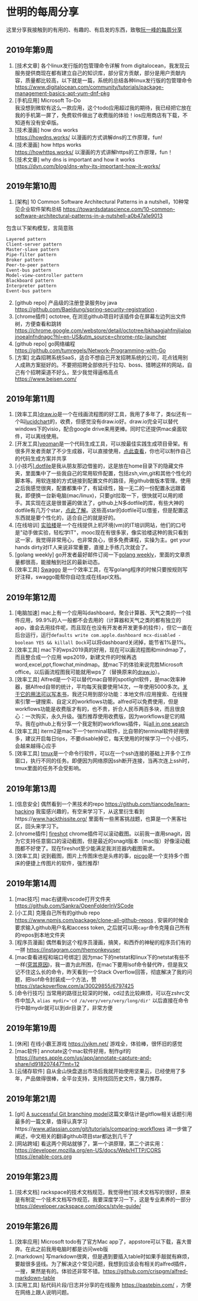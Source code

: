 # 世明的每周分享
这里分享我接触到的有用的、有趣的、有启发的东西，致敬[阮一峰的每周分享](http://www.ruanyifeng.com/blog/weekly/)
## 2019年第9周
1. [技术文章] 各个linux发行版的包管理命令详解 from digitalocean，我发现云服务提供商现在都有建立自己的知识库，部分官方贡献，部分是用户贡献内容，质量都比较高，以下就是一篇，系统的总结各种linux发行版的包管理命令  
https://www.digitalocean.com/community/tutorials/package-management-basics-apt-yum-dnf-pkg  
2. [手机应用] Microsoft To-Do  
我没想到微软有这么一款应用，这个todo应用超过我的期待，我已经把它放在我的手机第一屏了，免费软件做出了收费版的体验！ios应用商店有下载，不知道有没有安卓版。
3. [技术漫画] how dns works  
https://howdns.works/ 以漫画的方式讲解dns的工作原理，fun!  
4. [技术漫画] how https works  
https://howhttps.works/ 以漫画的方式讲解https的工作原理，fun！ 
5. [技术文章] why dns is important and how it works  
https://dyn.com/blog/dns-why-its-important-how-it-works/
## 2019年第10周
1. [架构] 10 Common Software Architectural Patterns in a nutshell，10种常见企业软件架构总结
https://towardsdatascience.com/10-common-software-architectural-patterns-in-a-nutshell-a0b47a1e9013

包含以下架构模型，言简意赅  
```
Layered pattern
Client-server pattern
Master-slave pattern
Pipe-filter pattern
Broker pattern
Peer-to-peer pattern
Event-bus pattern
Model-view-controller pattern
Blackboard pattern
Interpreter pattern
Event-bus pattern
```
2. [github repo] 产品级的注册登录服务by java  
https://github.com/Baeldung/spring-security-registration . 
3. [chrome插件] octotree, 在浏览github项目时该插件会在屏幕左边列出文件树，方便查看和跳转  
https://chrome.google.com/webstore/detail/octotree/bkhaagjahfmjljalopjnoealnfndnagc?hl=en-US&utm_source=chrome-ntp-launcher  
4. [github repo] go网络编程  
https://github.com/tumregels/Network-Programming-with-Go
5. [方案] 北森招聘系统SaaS，适合不想自己开发招聘系统的公司，花点钱用别人成熟方案挺好的。不要把招聘全部依托于拉勾、boss、猎聘这样的网站，自己有个招聘渠道不好么，至少我觉得逼格高点     
https://www.beisen.com/  
## 2019年第11周
1. [效率工具][draw.io](https://draw.io)是一个在线画流程图的好工具，我用了多年了，类似还有一个叫[lucidchart](https://www.lucidchart.com)的，收费，但感觉没有draw.io好。draw.io完全可以替代windows下的visio，配合google drive来用更棒。同时它还提供mac桌面软件，可以离线使用。  
2. [开发工具][yeoman](https://yeoman.io)是一个代码生成工具，可以按最佳实践生成项目骨架。有很多开发者贡献了不少生成器，可以直接使用，[点此查看](https://yeoman.io/generators/)，你也可以制作自己的代码生成方案并共享  
3. [小技巧][.dotfile](https://github.com/huahuayu/.dotfile)是我从朋友那边借鉴的，这是放在home目录下的隐藏文件夹，里面集中了一些我自己的常用软件配置，包括zsh,vim,git和其他个性化的脚本等。用软连接的方式链接到配置文件的路径，用github做版本管理。使用之后我感觉很爽，配置都集中了，有延续性，独一无二的一份配置永远跟着我，即便换一台新电脑(mac/linux)，只要git拉取一下，很快就可以用的顺手。其实现在这是很普遍的做法了，github上N多dotfile的库，有些大神的dotfile有几万个star，[点此了解](https://github.com/search?q=dotfile)。这些高star的dotfile可以借鉴，但是配置这东西就是要个性化的，适合自己的就是好的。  
4. [在线培训] [实验楼](https://www.shiyanlou.com/)是一个在线提供上机环境(vm)的IT培训网站，他们的口号是"动手做实验，轻松学IT"，mooc现在有很多家，像实验楼这种的我只看到这一家，我觉得非常用心，也非常良心，很多免费课程，实操为主。get your hands dirty对IT人来说非常重要，直接上手练几次就会了。
5. [golang weekly] go开发者最好邮件订阅一下[golang weekly](https://golangweekly.com/)，里面的文章质量都很高，能接触到社区的最新动态。  
6. [效率工具] [Swaggo](https://github.com/swaggo) 是一个效率工具，在写golang程序的时候只要按规则写好注释，swaggo能帮你自动生成在线api文档。 
## 2019年第12周
1. [电脑加速] mac上有一个应用叫dashboard，聚合计算器、天气之类的一个挂件应用，99.9%的人一般都不会去用的（计算器和天气之类的都有独立的app，谁会去用挂件呢，而且现在也没有开发者开发更多的挂件），但它一直在后台运行，运行`defaults write com.apple.dashboard mcx-disabled -boolean YES && killall Dock`可以将dashboard关闭掉，能节省1%是1%。 
2. [效率工具] mac下的wps2019真的好用，现在可以画流程图和mindmap了，而且整合成一个应用 wps2019，新建文件的时候再选word,excel,ppt,flowchat,mindmap。就mac下的体验来说完胜Microsoft office。以后画流程图我可能就用wps了（替换原来的[draw.io](https://draw.io)）。  
3. [效率工具] Alfred是一个可以替代mac自带的spotlight软件，是mac效率神器，据Alfred自带的统计，平均每天我要使用14次，一年使用5000多次。[关于它的用法可以写本书](http://louiszhai.github.io/2018/05/31/alfred/)，我还只用到部分功能：本地文件/应用搜索、在线搜索引擎一键搜索、自定义的workflows功能。alfred可以免费使用，但是workflows功能是收费版才有的，也不贵，折合人民币两百多块，而且很良心：一次购买，永久升级。强烈推荐使用收费版，因为workflows是它的精华。我在github上有分享一个我定制的workflows插件，叫[all in one search](https://github.com/huahuayu/all-in-one-search-workflows)  
4. [效率工具] iterm2是mac下一个terminal软件，比自带的terminal软件好用很多，建议开启每日tips，不要disable掉它，每天使用的时候学习一个小技巧，会越来越得心应手  
5. [效率工具] [tmux](https://hackernoon.com/a-gentle-introduction-to-tmux-8d784c404340)是一个命令行软件，可以在一个ssh连接的基础上开多个工作窗口，执行不同的任务。即便因为网络原因ssh断开连接，当再次连上ssh时，tmux里面的任务不会受影响。  

## 2019年第13周
1. [信息安全] 偶然看到一个黑技术的repo https://github.com/tiancode/learn-hacking 我蛮感兴趣的，有空来学习下，从这里衍生看到https://www.hackthissite.org/ 里面有一些黑客挑战题，也算是一个黑客社区，回头来学习下。  
2. [chrome插件] [fireshot](https://chrome.google.com/webstore/detail/take-webpage-screenshots/mcbpblocgmgfnpjjppndjkmgjaogfceg) chrome插件可以滚动截图。以前我一直用snagit，因为它支持任意窗口的滚动截图，但是最近的snagit版本（mac版）好像滚动截图都不好使了。现在fireshot至少能满足我浏览器内截图需求。  
3. [效率工具] 说到截图，图片上传图床也是头疼的事，[picgo](https://github.com/Molunerfinn/PicGo)是一个支持多个图床的便捷上传图片的软件，强烈推荐!   

## 2019年第14周
1. [mac技巧] mac右键用vscode打开文件夹 https://github.com/Sankra/OpenFolderInVSCode  
2. [小工具] 克隆自己所有的github repo https://www.npmjs.com/package/clone-all-github-repos , 安装的时候会要求输入github用户名和access token, 之后就可以用`cagr`命令克隆自己所有的repos到本地文件夹  
3. [程序员漫画] 偶然看到这个程序员漫画，搞笑，和西乔的神秘的程序员们有的一拼 https://instagram.com/themonkeyuser  
4. [mac查看进程和端口号绑定] 因为mac下的netstat和linux下的netstat有些不一样([究其原因](https://tonydeng.github.io/2016/07/07/use-lsof-to-replace-netstat/))，我一直为此所困，在mac下要用lsof命令替代昨，但是我又记不住这么长的命令，昨天看到一个Stack Overflow回答，彻底解决了我的问题，把lsof命令封装成一个方法，赞 https://stackoverflow.com/a/30029855/6797425   
5. [命令行技巧] 当常用的路径比较深的时候，cd过去比较麻烦，可以在zshrc文件中加入 `alias mydir='cd /a/very/very/very/long/dir'` 以后直接在命令行中敲mydir就可以到dir目录了，非常方便  

## 2019年第19周
1. [休闲] 在线小霸王游戏 https://yikm.net/ 游戏全，体验棒，很怀旧的感觉  
2. [mac软件] annotate这个mac软件好用，制作gif的 https://itunes.apple.com/us/app/annotate-capture-and-share/id918207447?mt=12  
3. [云储存软件] 自从金山快盘退出市场后我就开始使用坚果云，已经使用了多年，产品做得很棒，全平台支持，支持找回历史文件，强力推荐。  

## 2019年第21周
1. [git] [A successful Git branching model](https://nvie.com/posts/a-successful-git-branching-model/)这篇文章估计是gitflow相关话题引用最多的一篇文章，值得认真学习https://www.atlassian.com/git/tutorials/comparing-workflows 进一步做了阐述，中文相关的翻译github项目star都达到几千了   
2. [网站跨域] 看这两个网站就够了，第一个讲原理，第二个讲实用：https://developer.mozilla.org/en-US/docs/Web/HTTP/CORS https://enable-cors.org

## 2019年第23周
1. [技术文档] rackspace的技术文档规范，我觉得他们技术文档写的很好，原来是有制定一个技术文档写作规范，我要深度学习一下，这是专业素养的一部分 https://developer.rackspace.com/docs/style-guide/

## 2019年第26周  
1. [效率应用] Microsoft todo有了官方Mac app了，appstore可以下载，喜大普奔。在此之前我用电脑时都是访问web版  
2. [markdown] 写markdown很爽，但是遇到要插入table时如果手敲就有麻烦，要敲很多竖线。为了解决这个常见问题，我想到应该会有相关的alfred插件，一搜，果然是有的。体验还非常不错。https://github.com/crispgm/alfred-markdown-table  
3. [实用工具] 贴代码片段/日志并分享的在线服务 https://pastebin.com/ ，方便在网络上跟人说明问题。  
